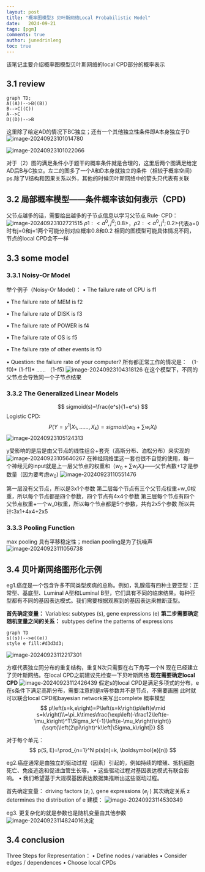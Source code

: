```yaml
---
layout: post
title: "概率图模型3 贝叶斯网络Local Probabilistic Model"
date:   2024-09-21
tags: [pgm]
comments: true
author: junedrinleng
toc: true
---
```


该笔记主要介绍概率图模型贝叶斯网络的local CPD部分的概率表示
<!-- more -->

## 3.1 review

```mermaid
graph TD;
A((A))-->B((B))
B-->C((C))
A-->C
D((D))-->B
```
这里除了给定AD的情况下BC独立；还有一个其他独立性条件即A本身独立于D
![image-20240923101014780](https://raw.githubusercontent.com/JuneDrinleng/JuneDrinleng.github.io/main/img/2024-09-23-PGM_3_LocalProbabilisticMode/image-20240923101014780.png)

![image-20240923101022066](https://raw.githubusercontent.com/JuneDrinleng/JuneDrinleng.github.io/main/img/2024-09-23-PGM_3_LocalProbabilisticMode/image-20240923101022066.png)

对于（2）图的满足条件小于题干的概率条件就是合理的，这里后两个图满足给定AD后B与C独立。左二的图多了一个A和D本身就独立的条件（相较于概率空间）
ps.除了V结构和因果关系以外，其他的时候贝叶斯网络中的箭头只代表有关联

## 3.2 局部概率模型——条件概率该如何表示（CPD)

父节点越多的话，需要给出越多的子节点信息以学习父节点
Rule· CPD：
![image-20240923102721515](https://raw.githubusercontent.com/JuneDrinleng/JuneDrinleng.github.io/main/img/2024-09-23-PGM_3_LocalProbabilisticMode/image-20240923102721515.png)
$\rho1:<a^0,j^0;0.8>$，$\rho2:<a^0,j^1;0.2>$代表a=0时有j=0和j=1两个可能分别对应概率0.8和0.2
相同的图模型可能具体情况不同，节点的local CPD会不一样

## 3.3 some model

### 3.3.1 Noisy-Or Model

举个例子（Noisy-Or Model）：
• The failure rate of CPU is f1

• The failure rate of MEM is f2

• The failure rate of DISK is f3

• The failure rate of POWER is f4

• The failure rate of OS is f5

• The failure rate of other events is f0

• Question: the failure rate of your computer?
所有都正常工作的情况是：
（1-f0)* (1-f1)* …… （1-f5) 
![image-20240923104318126](https://raw.githubusercontent.com/JuneDrinleng/JuneDrinleng.github.io/main/img/2024-09-23-PGM_3_LocalProbabilisticMode/image-20240923104318126.png)
在这个模型下，不同的父节点会导致同一个子节点结果

### 3.3.2 The Generalized Linear Models

$$
sigmoid(s)=\frac{e^s}{1+e^s}
$$
Logistic CPD:
$$
P(Y=y^1 | X_1,……,X_k)=sigmoid(w_0+\sum w_i X_i)
$$
![image-20240923105124313](https://raw.githubusercontent.com/JuneDrinleng/JuneDrinleng.github.io/main/img/2024-09-23-PGM_3_LocalProbabilisticMode/image-20240923105124313.png)

y受影响的是后是由父节点的线性组合+套壳（高斯分布、泊松分布）来实现的
![image-20240923105640267](https://raw.githubusercontent.com/JuneDrinleng/JuneDrinleng.github.io/main/img/2024-09-23-PGM_3_LocalProbabilisticMode/image-20240923105640267.png)
在神经网络里这一套也很不自觉的使用，每一个神经元的input就是上一层父节点的权重和（$w_0+\sum w_iX_i$)——父节点数+1才是参数量（因为要考虑$w_0$)
![image-20240923110551476](https://raw.githubusercontent.com/JuneDrinleng/JuneDrinleng.github.io/main/img/2024-09-23-PGM_3_LocalProbabilisticMode/image-20240923110551476.png)

第一层没有父节点，所以是3x1个参数
第二层每个节点有三个父节点权重+w_0权重，所以每个节点都是四个参数，四个节点有4x4个参数
第三层每个节点有四个父节点权重+一个w_0权重，所以每个节点都是5个参数，共有2x5个参数
所以共计:3x1+4x4+2x5

### 3.3.3 Pooling Function

max pooling 具有平移稳定性；median pooling是为了抗噪声
![image-20240923111056738](https://raw.githubusercontent.com/JuneDrinleng/JuneDrinleng.github.io/main/img/2024-09-23-PGM_3_LocalProbabilisticMode/image-20240923111056738.png)

## 3.4 贝叶斯网络图形化示例

eg1.癌症是一个包含许多不同类型疾病的总称。例如，乳腺癌有四种主要亚型：正常型、基底型、Luminal A型和Luminal B型，它们具有不同的临床结果。每种亚型都有不同的基因表达模式。我们需要根据观察到的基因表达来推断亚型。

**首先确定变量：**
Variables: subtypes (s), gene expressions (e)
**第二步需要确定随机变量之间的关系：**
subtypes define the patterns of expressions
```mermaid
graph TD
s((s))-->e((e))
style e fill:#d3d3d3;
```
![image-20240923112217301](https://raw.githubusercontent.com/JuneDrinleng/JuneDrinleng.github.io/main/img/2024-09-23-PGM_3_LocalProbabilisticMode/image-20240923112217301.png)

方框代表独立同分布的重复结构，重复N次只需要在右下角写一个N
现在已经建立了贝叶斯网络。在local CPD之前建议先检查一下贝叶斯网络
**现在需要确定local CPD**
![image-20240923112426439](https://raw.githubusercontent.com/JuneDrinleng/JuneDrinleng.github.io/main/img/2024-09-23-PGM_3_LocalProbabilisticMode/image-20240923112426439.png)
假定s的local CPD是满足多项式的分布，e在s条件下满足高斯分布，需要注意的是$\pi$等参数并不是节点，不需要画圈
此时就可以联合local CPD和bayesian network来写出complete 概率模型
$$
p\left(s=k,e\right)=P\left(s=k\right)p\left(e\mid s=k\right)\\=\pi_k\times\frac{\exp\left(-\frac12\left(e-\mu_k\right)^T\Sigma_k^{-1}\left(e-\mu_k\right)\right)}{\sqrt{\left(2\pi\right)^k\left|\Sigma_k\right|}}
$$

对于每个单元：
$$
p(S, E)=\prod_{n=1}^N p(s[n]=k, \boldsymbol{e}[n])
$$

eg2.癌症通常是由独立的驱动过程（因素）引起的，例如持续的增殖、抵抗细胞死亡、免疫逃逸和促进血管生长等。
• 这些驱动过程对基因表达模式有联合影响。
• 我们希望基于大规模基因表达数据集推断出这些驱动过程。

首先确定变量：
driving factors ($z_i$ ), gene expressions ($e_j$ )
其次确定关系
z determines the distribution of e
建模：
![image-20240923114530349](https://raw.githubusercontent.com/JuneDrinleng/JuneDrinleng.github.io/main/img/2024-09-23-PGM_3_LocalProbabilisticMode/image-20240923114530349.png)

eg3. 更复杂化的就是参数也是随机变量由其他参数![image-20240923114824016](https://raw.githubusercontent.com/JuneDrinleng/JuneDrinleng.github.io/main/img/2024-09-23-PGM_3_LocalProbabilisticMode/image-20240923114824016.png)决定

## 3.4 conclusion

Three Steps for Representation：
• Define nodes / variables
• Consider edges / dependences
• Choose local CPDs



